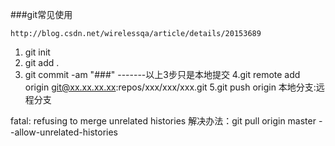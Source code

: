 ###git常见使用
```
http://blog.csdn.net/wirelessqa/article/details/20153689

```

1. git init
2. git add .
3. git commit -am "###"      -------以上3步只是本地提交
4.git remote add origin git@xx.xx.xx.xx:repos/xxx/xxx/xxx.git
5.git push origin 本地分支:远程分支

fatal: refusing to merge unrelated histories
解决办法：git pull origin master --allow-unrelated-histories
